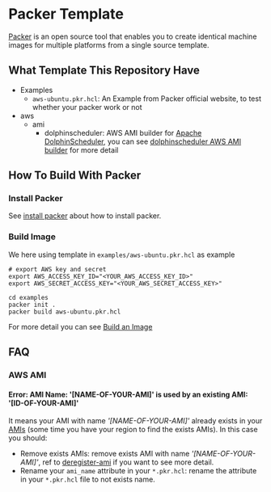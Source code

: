 # Packer Template

[Packer](https://learn.hashicorp.com/packer) is an open source tool that enables you to create identical machine images for multiple platforms from a single source template.

## What Template This Repository Have

* Examples
  * `aws-ubuntu.pkr.hcl`: An Example from Packer official website, to test whether your packer work or not
* aws
  * ami
    * dolphinscheduler: AWS AMI builder for [Apache DolphinScheduler](https://github.com/apache/dolphinscheduler), you can see [dolphinscheduler AWS AMI builder](./aws/ami/dolphinscheduler/README.md) for more detail

## How To Build With Packer

### Install Packer

See [install packer](https://learn.hashicorp.com/tutorials/packer/get-started-install-cli?in=packer/aws-get-started) about how to install packer.

### Build Image

We here using template in `examples/aws-ubuntu.pkr.hcl` as example

```shell
# export AWS key and secret
export AWS_ACCESS_KEY_ID="<YOUR_AWS_ACCESS_KEY_ID>"
export AWS_SECRET_ACCESS_KEY="<YOUR_AWS_SECRET_ACCESS_KEY>"

cd examples
packer init .
packer build aws-ubuntu.pkr.hcl
```

For more detail you can see [Build an Image](https://learn.hashicorp.com/tutorials/packer/aws-get-started-build-image?in=packer/aws-get-started)

## FAQ

### AWS AMI

#### Error: AMI Name: '[NAME-OF-YOUR-AMI]' is used by an existing AMI: '[ID-OF-YOUR-AMI]'

It means your AMI with name *'[NAME-OF-YOUR-AMI]'* already exists in your [AMIs](https://us-west-2.console.aws.amazon.com/ec2/v2/home?region=us-west-2#Images:visibility=owned-by-me)
(some time you have your region to find the exists AMIs). In this case you should:

* Remove exists AMIs: remove exists AMI with name *'[NAME-OF-YOUR-AMI]'*, ref to [deregister-ami](https://docs.aws.amazon.com/AWSEC2/latest/UserGuide/deregister-ami.html) if you want to see more detail.
* Rename your `ami_name` attribute in your `*.pkr.hcl`: rename the attribute in your `*.pkr.hcl` file to not exists name.

